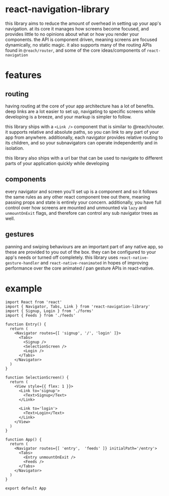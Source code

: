 # react-navigation-library

this library aims to reduce the amount of overhead in setting up your app's navigation. at its core it manages how screens become focused, and provides little to no opinions about what or how you render your components. the API is component driven, meaning screens are focused dynamically, no static magic. it also supports many of the routing APIs found in `@reach/router`, and some of the core ideas/components of `react-navigation`

# features

## routing

having routing at the core of your app architecture has a lot of benefits. deep links are a lot easier to set up, navigating to specific screens while developing is a breeze, and your markup is simpler to follow.

this library ships with a `<Link />` component that is similar to @reach/router. it supports relative and absolute paths, so you can link to any part of your app from anywhere. additionally, each navigator provides relative routing to its children, and so your subnavigators can operate independently and in isolation.

this library also ships with a url bar that can be used to navigate to different parts of your application quickly while developing

## components

every navigator and screen you'll set up is a component and so it follows the same rules as any other react component tree out there, meaning passing props and state is entirely your concern. additionally, you have full control over how screens are mounted and unmounted via `lazy` and `unmountOnExit` flags, and therefore can control any sub navigator trees as well.

## gestures

panning and swiping behaviours are an important part of any native app, so these are provided to you out of the box. they can be configured to your app's needs or turned off completely. this library uses `react-native-gesture-handler` and `react-native-reanimated` in hopes of improving performance over the core animated / pan gesture APIs in react-native.

# example

```
import React from 'react'
import { Navigator, Tabs, Link } from 'react-navigation-library'
import { Signup, Login } from './forms'
import { Feeds } from './feeds'

function Entry() {
  return (
    <Navigator routes={[ 'signup', '/', 'login' ]}>
      <Tabs>
        <Signup />
        <SelectionScreen />
        <Login />
      </Tabs>
    </Navigator>
  )
}

function SelectionScreen() {
  return (
    <View style={{ flex: 1 }}>
      <Link to='signup'>
        <Text>Signup</Text>
      </Link>

      <Link to='login'>
        <Text>Login</Text>
      </Link>
    </View>
  )
}

function App() {
  return (
    <Navigator routes={[ 'entry',  'feeds' ]} initialPath='/entry'>
      <Tabs>
        <Entry unmountOnExit />
        <Feeds />
      </Tabs>
    </Navigator>
  )
}

export default App
```
